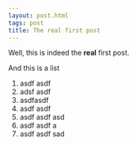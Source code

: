 ```yaml
---
layout: post.html
tags: post
title: The real first post
---
```


Well, this is indeed the **real** first post.

And this is a list

1. asdf asdf 
1. adsf asdf 
1. asdfasdf 
1. asdf asdf 
1. asdf asdf asd 
1. asdf asdf a
1. asdf asdf sad
